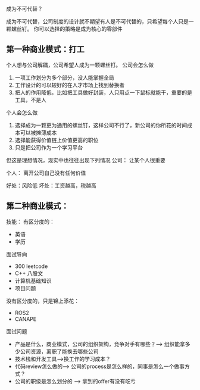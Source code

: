 成为不可代替？

成为不可代替，公司制度的设计就不期望有人是不可代替的，只希望每个人只是一颗螺丝钉。
你可以选择的策略是成为核心的零部件

## 第一种商业模式：打工

个人想与公司解耦，公司希望人成为一颗螺丝钉。
公司会怎么做
1. 一项工作划分为多个部分，没人能掌握全局
2. 工作设计的可以较好的在人才市场上找到替换者
3. 把人的作用降低，比如把工具做好封装，人只用点一下鼠标就能干，重要的是工具，不是人

个人会怎么做
1. 选择成为一颗更为通用的螺丝钉，这样公司不行了，新公司的你所花的时间成本可以被摊薄成本
2. 选择能获得价值链上价值更高的职位
3. 只是把公司作为一个学习平台


但这是理想情况，现实中也往往出现下列情况
公司：
让某个人很重要

个人：
离开公司自己没有任何价值

好处：风险低
坏处：工资越高，税越高

## 第二种商业模式：


技能：
有区分度的：
* 英语
* 学历
  
面试导向
* 300 leetcode
* C++ 八股文
* 计算机基础知识
* 项目问题

没有区分度的，只是锦上添花：
* ROS2
* CANAPE

面试问题
* 产品是什么，商业模式，公司的组织架构，竞争对手有哪些？--> 组织能拿多少公司资源，离职了能换去哪些公司
* 技术栈和开发工具-->换工作的学习成本？
* 代码review怎么做的--> 公司的process是怎么样的，同事是怎么一个做事方式？
* 公司的职级是怎么划分的 --> 拿到的offer有没有吃亏
